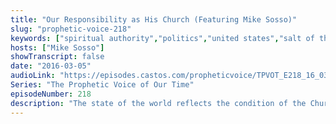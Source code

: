 ```yaml
---
title: "Our Responsibility as His Church (Featuring Mike Sosso)"
slug: "prophetic-voice-218"
keywords: ["spiritual authority","politics","united states","salt of the earth"]
hosts: ["Mike Sosso"]
showTranscript: false
date: "2016-03-05"
audioLink: "https://episodes.castos.com/propheticvoice/TPVOT_E218_16_03_05-06_Our_Responsibility_as_His_Church.mp3"
Series: "The Prophetic Voice of Our Time"
episodeNumber: 218
description: "The state of the world reflects the condition of the Church. It is our responsibility to pray for all those in authority, to be politically engaged for His honor, and to vote for righteousness."
---
```

